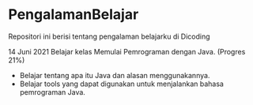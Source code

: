 # PengalamanBelajar
Repositori ini berisi tentang pengalaman belajarku di Dicoding

14 Juni 2021
Belajar kelas Memulai Pemrograman dengan Java. (Progres 21%)
* Belajar tentang apa itu Java dan alasan menggunakannya.
* Belajar tools yang dapat digunakan untuk menjalankan bahasa pemrograman Java.
